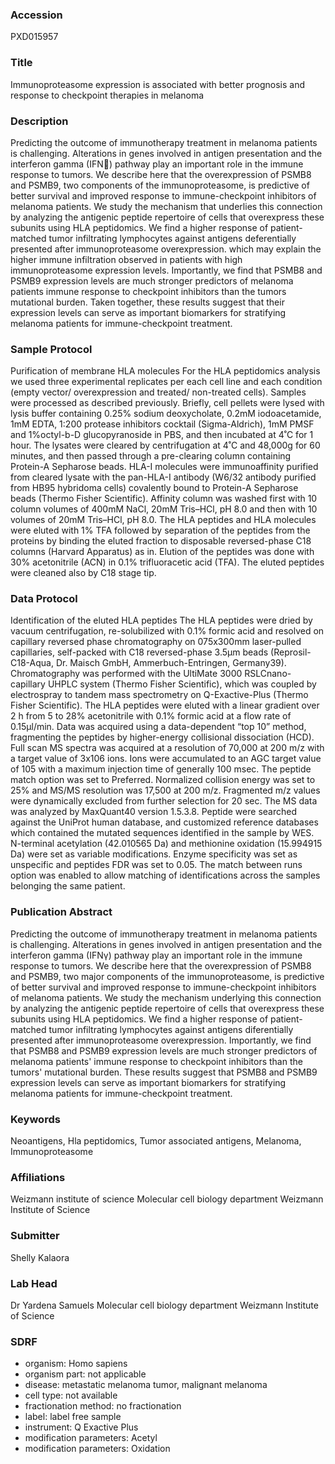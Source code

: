 ### Accession
PXD015957

### Title
Immunoproteasome expression is associated with better prognosis and response to checkpoint therapies in melanoma

### Description
Predicting the outcome of immunotherapy treatment in melanoma patients is challenging. Alterations in genes involved in antigen presentation and the interferon gamma (IFN) pathway play an important role in the immune response to tumors. We describe here that the overexpression of PSMB8 and PSMB9, two components of the immunoproteasome, is predictive of better survival and improved response to immune-checkpoint inhibitors of melanoma patients. We study the mechanism that underlies this connection by analyzing the antigenic peptide repertoire of cells that overexpress these subunits using HLA peptidomics. We find a higher response of patient-matched tumor infiltrating lymphocytes against antigens deferentially presented after immunoproteasome overexpression. which may explain the higher immune infiltration observed in patients with high immunoproteasome expression levels. Importantly, we find that PSMB8 and PSMB9 expression levels are much stronger predictors of melanoma patients immune response to checkpoint inhibitors than the tumors mutational burden.  Taken together, these results suggest that their expression levels can serve as important biomarkers for stratifying melanoma patients for immune-checkpoint treatment.

### Sample Protocol
Purification of membrane HLA molecules For the HLA peptidomics analysis we used three experimental replicates per each cell line and each condition (empty vector/ overexpression and treated/ non-treated cells). Samples were processed as described previously. Briefly, cell pellets were lysed with lysis buffer containing 0.25% sodium deoxycholate, 0.2mM iodoacetamide, 1mM EDTA, 1:200 protease inhibitors cocktail (Sigma-Aldrich), 1mM PMSF and 1%octyl-b-D glucopyranoside in PBS, and then incubated at 4˚C for 1 hour. The lysates were cleared by centrifugation at 4˚C and 48,000g for 60 minutes, and then passed through a pre-clearing column containing Protein-A Sepharose beads. HLA-I molecules were immunoaffinity purified from cleared lysate with the pan-HLA-I antibody (W6/32 antibody purified from HB95 hybridoma cells) covalently bound to Protein-A Sepharose beads (Thermo Fisher Scientific). Affinity column was washed first with 10 column volumes of 400mM NaCl, 20mM Tris–HCl, pH 8.0 and then with 10 volumes of 20mM Tris–HCl, pH 8.0. The HLA peptides and HLA molecules were eluted with 1% TFA followed by separation of the peptides from the proteins by binding the eluted fraction to disposable reversed-phase C18 columns (Harvard Apparatus) as in. Elution of the peptides was done with 30% acetonitrile (ACN) in 0.1% trifluoracetic acid (TFA). The eluted peptides were cleaned also by C18 stage tip.

### Data Protocol
Identification of the eluted HLA peptides The HLA peptides were dried by vacuum centrifugation, re-solubilized with 0.1% formic acid and resolved on capillary reversed phase chromatography on 075x300mm laser-pulled capillaries, self-packed with C18 reversed-phase 3.5μm beads (Reprosil-C18-Aqua, Dr. Maisch GmbH, Ammerbuch-Entringen, Germany39). Chromatography was performed with the UltiMate 3000 RSLCnano-capillary UHPLC system (Thermo Fisher Scientific), which was coupled by electrospray to tandem mass spectrometry on Q-Exactive-Plus (Thermo Fisher Scientific). The HLA peptides were eluted with a linear gradient over 2 h from 5 to 28% acetonitrile with 0.1% formic acid at a flow rate of 0.15µl/min. Data was acquired using a data-dependent “top 10” method, fragmenting the peptides by higher-energy collisional dissociation (HCD). Full scan MS spectra was acquired at a resolution of 70,000 at 200 m/z with a target value of 3x106 ions. Ions were accumulated to an AGC target value of 105 with a maximum injection time of generally 100 msec. The peptide match option was set to Preferred. Normalized collision energy was set to 25% and MS/MS resolution was 17,500 at 200 m/z. Fragmented m/z values were dynamically excluded from further selection for 20 sec. The MS data was analyzed by MaxQuant40 version 1.5.3.8. Peptide were searched against the UniProt human database, and customized reference databases which contained the mutated sequences identified in the sample by WES. N-terminal acetylation (42.010565 Da) and methionine oxidation (15.994915 Da) were set as variable modifications. Enzyme specificity was set as unspecific and peptides FDR was set to 0.05. The match between runs option was enabled to allow matching of identifications across the samples belonging the same patient.

### Publication Abstract
Predicting the outcome of immunotherapy treatment in melanoma patients is challenging. Alterations in genes involved in antigen presentation and the interferon gamma (IFN&#x3b3;) pathway play an important role in the immune response to tumors. We describe here that the overexpression of PSMB8 and PSMB9, two major components of the immunoproteasome, is predictive of better survival and improved response to immune-checkpoint inhibitors of melanoma patients. We study the mechanism underlying this connection by analyzing the antigenic peptide repertoire of cells that overexpress these subunits using HLA peptidomics. We find a higher response of patient-matched tumor infiltrating lymphocytes against antigens diferentially presented after immunoproteasome overexpression. Importantly, we find that PSMB8 and PSMB9 expression levels are much stronger predictors of melanoma patients' immune response to checkpoint inhibitors than the tumors' mutational burden. These results suggest that PSMB8 and PSMB9 expression levels can serve as important biomarkers for stratifying melanoma patients for immune-checkpoint treatment.

### Keywords
Neoantigens, Hla peptidomics, Tumor associated antigens, Melanoma, Immunoproteasome

### Affiliations
Weizmann institute of science
Molecular cell biology department Weizmann Institute of Science

### Submitter
Shelly Kalaora

### Lab Head
Dr Yardena Samuels
Molecular cell biology department Weizmann Institute of Science


### SDRF
- organism: Homo sapiens
- organism part: not applicable
- disease: metastatic melanoma tumor, malignant melanoma
- cell type: not available
- fractionation method: no fractionation
- label: label free sample
- instrument:  Q Exactive Plus
- modification parameters: Acetyl
- modification parameters: Oxidation

